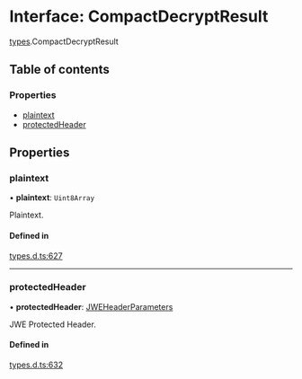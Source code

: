 # Interface: CompactDecryptResult

[types](../modules/types.md).CompactDecryptResult

## Table of contents

### Properties

- [plaintext](types.compactdecryptresult.md#plaintext)
- [protectedHeader](types.compactdecryptresult.md#protectedheader)

## Properties

### plaintext

• **plaintext**: `Uint8Array`

Plaintext.

#### Defined in

[types.d.ts:627](https://github.com/panva/jose/blob/v3.13.0/src/types.d.ts#L627)

___

### protectedHeader

• **protectedHeader**: [JWEHeaderParameters](types.jweheaderparameters.md)

JWE Protected Header.

#### Defined in

[types.d.ts:632](https://github.com/panva/jose/blob/v3.13.0/src/types.d.ts#L632)
